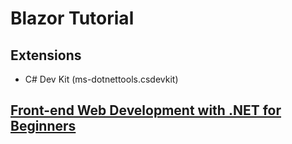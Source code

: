 # Blazor Tutorial

## Extensions

- C# Dev Kit (ms-dotnettools.csdevkit)

## [Front-end Web Development with .NET for Beginners](https://www.youtube.com/playlist?list=PLdo4fOcmZ0oXNZX1Q8rB-5xgTSKR8qA5k)
